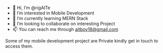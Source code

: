 - 👋 Hi, I’m @rigAITe
- 👀 I’m interested in Mobile Development
- 🌱 I’m currently learning MERN Stack
- 💞️ I’m looking to collaborate on interesting Project
- 📫 You can reach me through aitboy18@gmail.com 

Some of my mobile development project are Private kindly get in touch to access them.  

<!---
rigAITe/rigAITe is a ✨ special ✨ repository because its `README.md` (this file) appears on your GitHub profile.
You can click the Preview link to take a look at your changes.
--->
